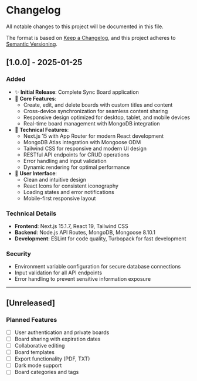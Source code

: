 # Changelog

All notable changes to this project will be documented in this file.

The format is based on [Keep a Changelog](https://keepachangelog.com/en/1.0.0/),
and this project adheres to [Semantic Versioning](https://semver.org/spec/v2.0.0.html).

## [1.0.0] - 2025-01-25

### Added
- ✨ **Initial Release**: Complete Sync Board application
- 🎯 **Core Features**:
  - Create, edit, and delete boards with custom titles and content
  - Cross-device synchronization for seamless content sharing
  - Responsive design optimized for desktop, tablet, and mobile devices
  - Real-time board management with MongoDB integration
- 🔧 **Technical Features**:
  - Next.js 15 with App Router for modern React development
  - MongoDB Atlas integration with Mongoose ODM
  - Tailwind CSS for responsive and modern UI design
  - RESTful API endpoints for CRUD operations
  - Error handling and input validation
  - Dynamic rendering for optimal performance
- 🎨 **User Interface**:
  - Clean and intuitive design
  - React Icons for consistent iconography
  - Loading states and error notifications
  - Mobile-first responsive layout

### Technical Details
- **Frontend**: Next.js 15.1.7, React 19, Tailwind CSS
- **Backend**: Node.js API Routes, MongoDB, Mongoose 8.10.1
- **Development**: ESLint for code quality, Turbopack for fast development

### Security
- Environment variable configuration for secure database connections
- Input validation for all API endpoints
- Error handling to prevent sensitive information exposure

---

## [Unreleased]

### Planned Features
- [ ] User authentication and private boards
- [ ] Board sharing with expiration dates
- [ ] Collaborative editing
- [ ] Board templates
- [ ] Export functionality (PDF, TXT)
- [ ] Dark mode support
- [ ] Board categories and tags
